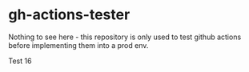 # gh-actions-tester
Nothing to see here - this repository is only used to test github actions before implementing them into a prod env.

Test 16

